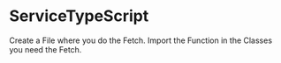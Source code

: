 # ServiceTypeScript
Create a File where you do the Fetch. 
Import the Function in the Classes you need the Fetch.
